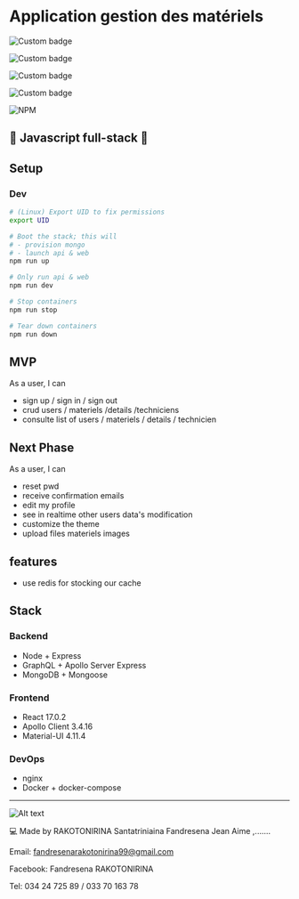 # Application gestion des matériels

![Custom badge](https://img.shields.io/endpoint?label=Node&logo=Node.js&message=14.17.6&style=for-the-badge&url=https%3A%2F%2Fnodejs.org%2Fen%2F)

![Custom badge](https://img.shields.io/endpoint?label=React&message=17.2.6&logo=React&style=for-the-badge&url=https%3A%2F%2Freactjs.org)

![Custom badge](https://img.shields.io/endpoint?label=Material%20UI&message=4.11.4&logo=Mui&style=for-the-badge&url=https%3A%2F%2Fmui.com)

![Custom badge](https://img.shields.io/endpoint?label=graphql&logo=graphql&message=15.7.2&style=for-the-badge&url=https%3A%2F%2Fgraphql.org)

![NPM](https://img.shields.io/npm/l/express?label=Express&message=4.17.1&logo=express&style=for-the-badge)

## 🚀 Javascript full-stack 🚀

## Setup

### Dev

```sh
# (Linux) Export UID to fix permissions
export UID

# Boot the stack; this will
# - provision mongo
# - launch api & web
npm run up

# Only run api & web
npm run dev

# Stop containers
npm run stop

# Tear down containers
npm run down
```

## MVP

As a user, I can

- sign up / sign in / sign out
- crud users / materiels /details /techniciens
- consulte list of users / materiels / details / technicien

## Next Phase

As a user, I can

- reset pwd
- receive confirmation emails
- edit my profile
- see in realtime other users data's modification
- customize the theme
- upload files materiels images

## features

- use redis for stocking our cache

## Stack

### Backend

- Node + Express
- GraphQL + Apollo Server Express
- MongoDB + Mongoose

### Frontend

- React 17.0.2
- Apollo Client 3.4.16
- Material-UI 4.11.4

### DevOps

- nginx
- Docker + docker-compose

---

![Alt text](./screenshot.png 'Screenshot')

💻 Made by RAKOTONIRINA Santatriniaina Fandresena Jean Aime ,.......

Email: fandresenarakotonirina99@gmail.com

Facebook: Fandresena RAKOTONIRINA

Tel: 034 24 725 89 / 033 70 163 78
